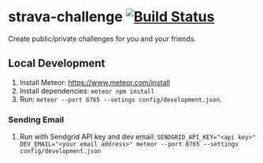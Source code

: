 # strava-challenge [![Build Status](https://travis-ci.org/jmoseley/strava-challenge.svg?branch=master)](https://travis-ci.org/jmoseley/strava-challenge)

Create public/private challenges for you and your friends.

## Local Development

1. Install Meteor: https://www.meteor.com/install
1. Install dependencies: `meteor npm install`
1. Run: `meteor --port 8765 --setings config/development.json`.

### Sending Email

1. Run with Sendgrid API key and dev email: `SENDGRID_API_KEY="<api key>" DEV_EMAIL="<your email address>" meteor --port 8765 --settings config/development.json`
